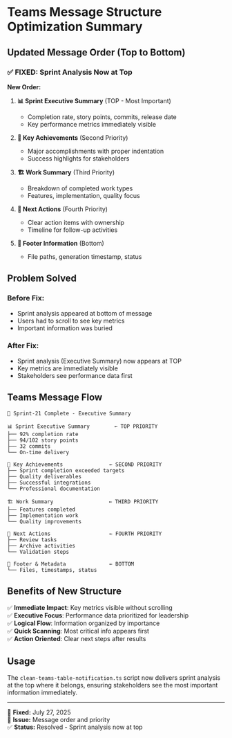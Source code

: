 # Teams Message Structure Optimization Summary

## Updated Message Order (Top to Bottom)

### ✅ **FIXED:** Sprint Analysis Now at Top

**New Order:**
1. **📊 Sprint Executive Summary** (TOP - Most Important)
   - Completion rate, story points, commits, release date
   - Key performance metrics immediately visible

2. **🎯 Key Achievements** (Second Priority)
   - Major accomplishments with proper indentation
   - Success highlights for stakeholders

3. **🏗️ Work Summary** (Third Priority) 
   - Breakdown of completed work types
   - Features, implementation, quality focus

4. **🚀 Next Actions** (Fourth Priority)
   - Clear action items with ownership
   - Timeline for follow-up activities

5. **📁 Footer Information** (Bottom)
   - File paths, generation timestamp, status

## Problem Solved

### Before Fix:
- Sprint analysis appeared at bottom of message
- Users had to scroll to see key metrics
- Important information was buried

### After Fix:
- Sprint analysis (Executive Summary) now appears at TOP
- Key metrics are immediately visible
- Stakeholders see performance data first

## Teams Message Flow

```
🎯 Sprint-21 Complete - Executive Summary

📊 Sprint Executive Summary        ← TOP PRIORITY
├── 92% completion rate
├── 94/102 story points  
├── 32 commits
└── On-time delivery

🎯 Key Achievements               ← SECOND PRIORITY
├── Sprint completion exceeded targets
├── Quality deliverables
├── Successful integrations
└── Professional documentation

🏗️ Work Summary                  ← THIRD PRIORITY
├── Features completed
├── Implementation work
└── Quality improvements

🚀 Next Actions                   ← FOURTH PRIORITY
├── Review tasks
├── Archive activities
└── Validation steps

📁 Footer & Metadata              ← BOTTOM
└── Files, timestamps, status
```

## Benefits of New Structure

✅ **Immediate Impact**: Key metrics visible without scrolling  
✅ **Executive Focus**: Performance data prioritized for leadership  
✅ **Logical Flow**: Information organized by importance  
✅ **Quick Scanning**: Most critical info appears first  
✅ **Action Oriented**: Clear next steps after results  

## Usage
The `clean-teams-table-notification.ts` script now delivers sprint analysis at the top where it belongs, ensuring stakeholders see the most important information immediately.

---
📅 **Fixed:** July 27, 2025  
🎯 **Issue:** Message order and priority  
✅ **Status:** Resolved - Sprint analysis now at top
